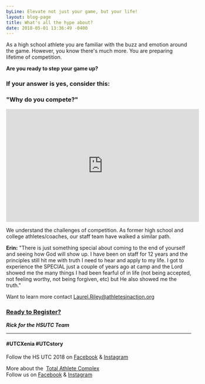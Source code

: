 ```yaml
---
byLine: Elevate not just your game, but your life!
layout: blog-page
title: What's all the hype about?
date: 2018-05-01 13:36:49 -0400
---
```

As a high school athlete you are familiar with the buzz and emotion around the game.  However, you know there's much more.  You are preparing lifetime of competition.

**Are you ready to step your game up?**

### **If your answer is yes, consider this:**

### **"Why do you compete?"**

<iframe width="525" height="307" src="https://www.youtube.com/embed/Ge3m6CKUIW8" frameborder="0" allow="autoplay; encrypted-media" allowfullscreen></iframe>

We understand the challenges of competition.  As former high school and college athletes/coaches, our staff team have walked a similar path.

**Erin:**  "There is just something special about coming to the end of yourself and seeing how God will show up. I have been on staff for 12 years and the principles still hit me with truth I need to hear and apply to my life. I got to experience the SPECIAL just a couple of years ago at camp and the Lord showed me the many things I had been fearful of in life (not being accepted, not feeling worthy, not being forgiven, etc) but He also showed me the truth."

Want to learn more contact [Laurel.Riley@athletesinaction.org](mailto:laurel.riley@athletesinaction.org)

### [**Ready to Register?**]()

**_Rick for the HSUTC Team_**

---

#### **#UTCXenia     #UTCstory**

Follow the HS UTC 2018 on  [Facebook](https://www.facebook.com/aiatotalathletecomplex/) & [Instagram](https://www.instagram.com/aia_sports_complex/)

More about the  [Total Athlete Complex](http://www.aiasportscomplex.com/)  
Follow us on  [Facebook](https://www.facebook.com/aiatotalathletecomplex/) & [Instagram](https://www.instagram.com/aia_sports_complex/)